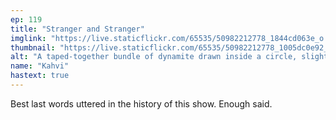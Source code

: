 ```yaml
---
ep: 119
title: "Stranger and Stranger"
imglink: "https://live.staticflickr.com/65535/50982212778_1844cd063e_o.jpg"
thumbnail: "https://live.staticflickr.com/65535/50982212778_1005dc0e92_q.jpg"
alt: "A taped-together bundle of dynamite drawn inside a circle, slightly off-centre."
name: "Kahvi"
hastext: true
---
```

Best last words uttered in the history of this show. Enough said.